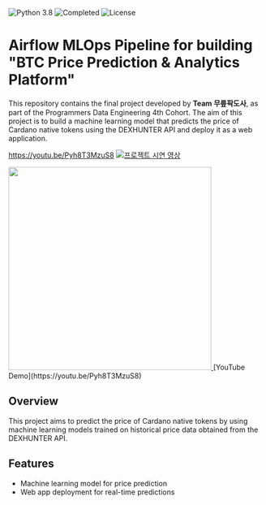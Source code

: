 
![Python 3.8](https://img.shields.io/badge/Python-3.8-blue)
![Completed](https://img.shields.io/badge/Status-Completed-green)
![License](https://img.shields.io/badge/License-All%20Rights%20Reserved-blue)
# Airflow MLOps Pipeline for building "BTC Price Prediction & Analytics Platform"

This repository contains the final project developed by **Team 무릎팍도사**, as part of the Programmers Data Engineering 4th Cohort. The aim of this project is to build a machine learning model that predicts the price of Cardano native tokens using the DEXHUNTER API and deploy it as a web application.

https://youtu.be/Pyh8T3MzuS8
[![프로젝트 시연 영상](https://img.youtube.com/vi/Pyh8T3MzuS8/0.jpg)](https://www.youtube.com/watch?v=Pyh8T3MzuS8)
<!-- 크기 조정 -->
<a href="https://www.youtube.com/watch?v=Pyh8T3MzuS8">
    <img src="https://img.youtube.com/vi/Pyh8T3MzuS8/0.jpg" width="400" />
</a>
[YouTube Demo](https://youtu.be/Pyh8T3MzuS8)

## Overview
This project aims to predict the price of Cardano native tokens by using machine learning models trained on historical price data obtained from the DEXHUNTER API.

## Features
- Machine learning model for price prediction
- Web app deployment for real-time predictions
